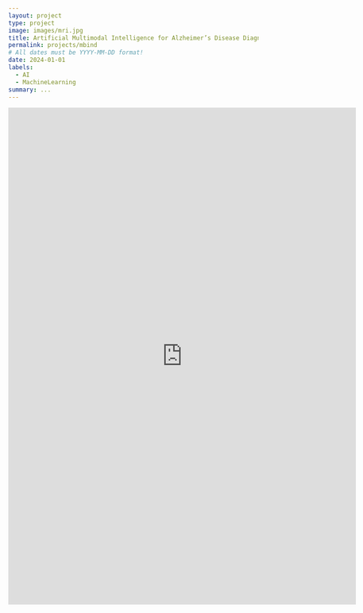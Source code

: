 ```yaml
---
layout: project
type: project
image: images/mri.jpg
title: Artificial Multimodal Intelligence for Alzheimer’s Disease Diagnosis and Aetiology Analysis
permalink: projects/mbind
# All dates must be YYYY-MM-DD format!
date: 2024-01-01
labels:
  - AI
  - MachineLearning
summary: ...
---
```


<iframe
	src="https://whuang06-btdemo2024.hf.space"
	frameborder="0"
	width="700"
	height="1000"
></iframe>
